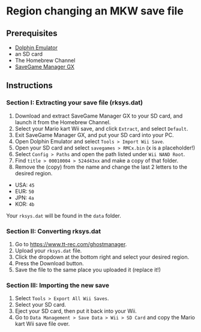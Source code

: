 # Region changing an MKW save file

## Prerequisites
- [Dolphin Emulator](https://dolphin-emu.org/download)
- an SD card
- The Homebrew Channel
- [SaveGame Manager GX](https://oscwii.org/library/app/savegame_manager_gx)

## Instructions

### Section I: Extracting your save file (rksys.dat)
1. Download and extract SaveGame Manager GX to your SD card, and launch it from the Homebrew Channel.
1. Select your Mario kart Wii save, and click `Extract`, and select `Default`.
1. Exit SaveGame Manager GX, and put your SD card into your PC.
1. Open Dolphin Emulator and select `Tools > Import Wii Save`.
1. Open your SD card and select `savegames > RMCx.bin` (x is a placeholder!)
1. Select `Config > Paths` and open the path listed under `Wii NAND Root`.
1. Find `title > 00010004 > 524d43xx` and make a copy of that folder.
1. Remove the (copy) from the name and change the last 2 letters to the desired region.
  - USA: `45`
  - EUR: `50`
  - JPN: `4a`
  - KOR: `4b`

Your `rksys.dat` will be found in the `data` folder.

### Section II: Converting rksys.dat

1. Go to <https://www.tt-rec.com/ghostmanager>.
1. Upload your `rksys.dat` file.
1. Click the dropdown at the bottom right and select your desired region.
1. Press the Download button.
1. Save the file to the same place you uploaded it (replace it!)

### Section III: Importing the new save

1. Select `Tools > Export All Wii Saves`.
1. Select your SD card.
1. Eject your SD card, then put it back into your Wii.
1. Go to `Data Management > Save Data > Wii > SD Card` and copy the Mario kart Wii save file over.
